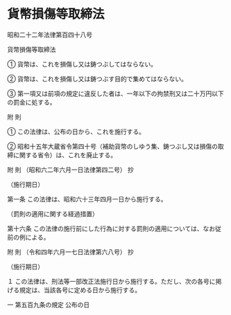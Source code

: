 # 貨幣損傷等取締法

昭和二十二年法律第百四十八号

貨幣損傷等取締法

① 貨幣は、これを損傷し又は鋳つぶしてはならない。

② 貨幣は、これを損傷し又は鋳つぶす目的で集めてはならない。

③ 第一項又は前項の規定に違反した者は、一年以下の拘禁刑又は二十万円以下の罰金に処する。

附 則

① この法律は、公布の日から、これを施行する。

② 昭和十五年大蔵省令第四十号（補助貨幣のしゆう集、鋳つぶし又は損傷の取締に関する省令）は、これを廃止する。

附 則 （昭和六二年六月一日法律第四二号） 抄

（施行期日）

第一条 この法律は、昭和六十三年四月一日から施行する。

（罰則の適用に関する経過措置）

第十六条 この法律の施行前にした行為に対する罰則の適用については、なお従前の例による。

附 則 （令和四年六月一七日法律第六八号） 抄

（施行期日）

１ この法律は、刑法等一部改正法施行日から施行する。ただし、次の各号に掲げる規定は、当該各号に定める日から施行する。

一 第五百九条の規定 公布の日
